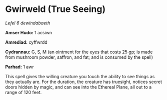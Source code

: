 # Gwirweld (True Seeing)

*Lefel 6 dewindabaeth*

**Amser Hudo:** 1 acsiwn

**Amrediad:** cyffwrdd

**Cydrannau:** G, S, M (an ointment for the eyes that costs 25 gp; is made from mushroom powder, saffron, and fat; and is consumed by the spell)

**Parhad:** 1 awr

This spell gives the willing creature you touch the ability to see things as they actually are. For the duration, the creature has truesight, notices secret doors hidden by magic, and can see into the Ethereal Plane, all out to a range of 120 feet.